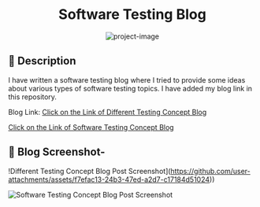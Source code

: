 <h1 id="title" align="center">Software Testing Blog</h1>

<p align="center"><img src="https://socialify.git.ci/shantokumarsaha123/Blog-SoftwareTesting-SQA/image?language=1&amp;name=1&amp;owner=1&amp;stargazers=1&amp;theme=Light" alt="project-image"></p>

## 📝 Description 
I have written a software testing blog where I tried to provide some ideas about various types of software testing topics. I have added my blog link in this repository.

Blog Link:
[Click on the Link of Different Testing Concept Blog](https://shanto-kumar-saha.hashnode.dev/?source=top_nav_blog_home)

[Click on the Link of Software Testing Concept Blog](https://shantokumarsaha.blogspot.com/2023/03/software-testing.html)

## 🧐 Blog Screenshot-

!Different Testing Concept Blog Post Screenshot](https://github.com/user-attachments/assets/f7efac13-24b3-47ed-a2d7-c17184d51024))

![Software Testing Concept Blog Post Screenshot](https://github.com/shantokumarsaha123/SQA-SoftwareTesting-Blog/assets/122052172/9fb18e7b-7ffa-4150-808e-4afe8a3cef16)

